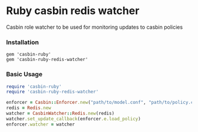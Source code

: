 # Ruby casbin redis watcher

Casbin role watcher to be used for monitoring updates to casbin policies

### Installation
```
gem 'casbin-ruby'
gem 'casbin-ruby-redis-watcher'
```

### Basic Usage
```ruby
require 'casbin-ruby'
require 'casbin-ruby-redis-watcher'

enforcer = Casbin::Enforcer.new("path/to/model.conf", "path/to/policy.csv")
redis = Redis.new
watcher = CasbinWatcher::Redis.new(redis)
watcher.set_update_callback(enforcer.e.load_policy)
enforcer.watcher = watcher

```
